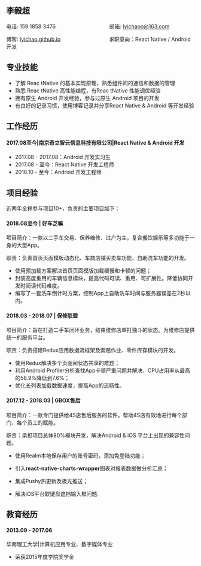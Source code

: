 ## 李毅超

电话: 159 1858 3476　　　　　　　 　　　邮箱: lyichaoo@163.com

博客: [lyichao.github.io](https://lyichao.github.io/)　　　　　　　　　  求职意向：React Native / Android 开发　

## 专业技能

* 了解 Reac tNative 的基本实现原理，熟悉组件间的通信和数据的管理
* 熟悉 Reac tNative 高性能编程，有Reac tNative 性能调优经验
* 拥有原生 Android 开发经验，参与过原生 Android 项目的开发
* 有良好的记录习惯，使用博客记录并分享React Native & Android 等开发经验

## 工作经历

#### 2017.08至今|南京奇立智云信息科技有限公司|React Native & Android 开发

- 2017.08 - 2017.08：Android 开发实习生
- 2017.08 - 至今：React Native 开发工程师 
- 2018.10 - 至今：Android 开发工程师

## 项目经验

近两年全程参与项目10+，负责的主要项目如下：

#### 2018.08至今 | 好车芝嘛

项目简介：一款以二手车交易、保养维修、过户为主，复合餐饮娱乐等多功能于一身的大型App。

职责：负责首页页面模板动态化、车商店铺买卖车功能、自助洗车功能的开发。

- 使用预加载方案解决首页页面模版加载缓慢和卡顿的问题；
- 封装高度重用的车辆信息模块，提高代码可读、重用、可扩展性。降低协同开发时阅读代码难度。
- 编写了一套洗车倒计时方案，控制App上自助洗车时间与服务器误差在2秒以内。

#### 2018.03 - 2018.07 | 保修联盟

项目简介：旨在打造二手车闭环业务，结束维修店单打独斗的状态。为维修店提供统一的服务平台。


职责：负责搭建Redux应用数据流框架及索赔作业、零件库存模块的开发。

- 使用Redux解决多个页面间状态共享的难题；
- 利用Android Profiler分析查找App卡顿严重问题并解决，CPU占用率从最高的58.9%降低到7.6%；
- 优化长列表加载数据速度，提高App的流畅性。

#### 2017.12 - 2018.03 | GBOX售后

项目简介：一款专门提供给4S店售后服务的软件。帮助4S店有效地进行每个部门、每个员工的赋能。


职责：承担项目总体80%模块开发，解决Android & iOS 平台上出现的兼容性问题。

- 使用Realm本地保存用户的账号密码，添加免登陆功能；
- 引入**react-native-charts-wrapper**图表对报表数据做分析汇总；

- 集成Pushy热更新及极光推送；
- 解决iOS平台软键盘遮挡输入框问题.

## 教育经历

#### 2013.09 - 2017.06

华南理工大学|计算机应用专业、数字媒体专业

* 荣获2015年度学院奖学金
